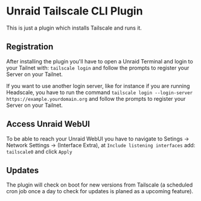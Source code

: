 # Unraid Tailscale CLI Plugin

This is just a plugin which installs Tailscale and runs it.  

## Registration

After installing the plugin you'll have to open a Unraid Terminal and login to your Tailnet with: `tailscale login` and follow the prompts to register your Server on your Tailnet.  
  
If you want to use another login server, like for instance if you are running Headscale, you have to run the command `tailscale login --login-server https://example.yourdomain.org` and follow the prompts to register your Server on your Tailnet.  

## Access Unraid WebUI

To be able to reach your Unraid WebUI you have to navigate to Setings -> Network Settings -> (Interface Extra), at `Include listening interfaces` add: `tailscale0` and click `Apply`

## Updates

The plugin will check on boot for new versions from Tailscale (a scheduled cron job once a day to check for updates is planed as a upcoming feature).